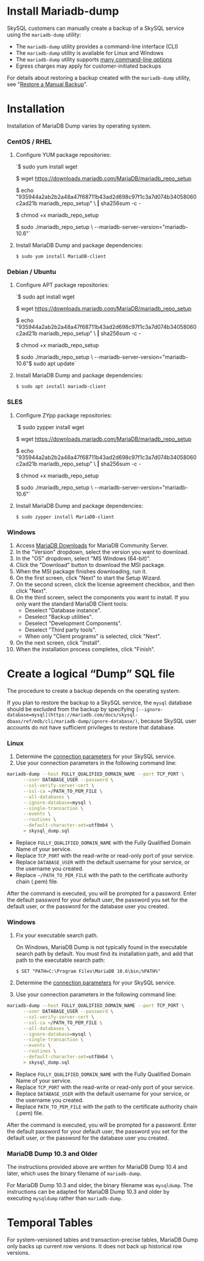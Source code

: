 # Install Mariadb-dump

SkySQL customers can manually create a backup of a SkySQL service using the `mariadb-dump` utility:

- The `mariadb-dump` utility provides a command-line interface (CLI)
- The `mariadb-dump` utility is available for Linux and Windows
- The `mariadb-dump` utility supports [many command-line options](https://mariadb.com/docs/skysql-dbaas/ref/mdb/cli/mariadb-dump/)
- Egress charges may apply for customer-initiated backups

For details about restoring a backup created with the `mariadb-dump` utility, see "[Restore a Manual Backup](https://mariadb.com/docs/skysql-dbaas/data-operations/backup-restore/nr-manual-restore/)".

# Installation

Installation of MariaDB Dump varies by operating system.

### **CentOS / RHEL**

1. Configure YUM package repositories:
    
    `$ sudo yum install wget
    
    $ wget https://downloads.mariadb.com/MariaDB/mariadb_repo_setup
    
    $ echo "935944a2ab2b2a48a47f68711b43ad2d698c97f1c3a7d074b34058060c2ad21b mariadb_repo_setup" \    **|** sha256sum -c -
    
    $ chmod +x mariadb_repo_setup
    
    $ sudo ./mariadb_repo_setup \   --mariadb-server-version="mariadb-10.6"`
    
2. Install MariaDB Dump and package dependencies:
    
    `$ sudo yum install MariaDB-client`
    

### **Debian / Ubuntu**

1. Configure APT package repositories:
    
    `$ sudo apt install wget
    
    $ wget https://downloads.mariadb.com/MariaDB/mariadb_repo_setup
    
    $ echo "935944a2ab2b2a48a47f68711b43ad2d698c97f1c3a7d074b34058060c2ad21b mariadb_repo_setup" \    **|** sha256sum -c -
    
    $ chmod +x mariadb_repo_setup
    
    $ sudo ./mariadb_repo_setup \   --mariadb-server-version="mariadb-10.6"$ sudo apt update`
    
2. Install MariaDB Dump and package dependencies:
    
    `$ sudo apt install mariadb-client`
    

### **SLES**

1. Configure ZYpp package repositories:
    
    `$ sudo zypper install wget
    
    $ wget https://downloads.mariadb.com/MariaDB/mariadb_repo_setup
    
    $ echo "935944a2ab2b2a48a47f68711b43ad2d698c97f1c3a7d074b34058060c2ad21b mariadb_repo_setup" \    **|** sha256sum -c -
    
    $ chmod +x mariadb_repo_setup
    
    $ sudo ./mariadb_repo_setup \   --mariadb-server-version="mariadb-10.6"`
    
2. Install MariaDB Dump and package dependencies:
    
    `$ sudo zypper install MariaDB-client`
    

### **Windows**

1. Access [MariaDB Downloads](https://mariadb.com/downloads/community/community-server/) for MariaDB Community Server.
2. In the "Version" dropdown, select the version you want to download.
3. In the "OS" dropdown, select "MS Windows (64-bit)".
4. Click the "Download" button to download the MSI package.
5. When the MSI package finishes downloading, run it.
6. On the first screen, click "Next" to start the Setup Wizard.
7. On the second screen, click the license agreement checkbox, and then click "Next".
8. On the third screen, select the components you want to install. If you only want the standard MariaDB Client tools:
    - Deselect "Database instance".
    - Deselect "Backup utilities".
    - Deselect "Development Components".
    - Deselect "Third party tools".
    - When only "Client programs" is selected, click "Next".
9. On the next screen, click "Install".
10. When the installation process completes, click "Finish".

# Create a logical “Dump” SQL file

The procedure to create a backup depends on the operating system.

If you plan to restore the backup to a SkySQL service, the `mysql` database should be excluded from the backup by specifying `[--ignore-database=mysql](https://mariadb.com/docs/skysql-dbaas/ref/mdb/cli/mariadb-dump/ignore-database/)`, because SkySQL user accounts do not have sufficient privileges to restore that database.

### **Linux**

1. Determine the [connection parameters](https://mariadb.com/docs/skysql-dbaas/connect/nr-client-connections/) for your SkySQL service.
2. Use your connection parameters in the following command line:

```bash
mariadb-dump --host FULLY_QUALIFIED_DOMAIN_NAME --port TCP_PORT \
      --user DATABASE_USER --password \
      --ssl-verify-server-cert \
      --ssl-ca ~/PATH_TO_PEM_FILE \
      --all-databases \
      --ignore-database=mysql \
      --single-transaction \
      --events \
      --routines \
      --default-character-set=utf8mb4 \
      > skysql_dump.sql
```

- Replace `FULLY_QUALIFIED_DOMAIN_NAME` with the Fully Qualified Domain Name of your service.
- Replace `TCP_PORT` with the read-write or read-only port of your service.
- Replace `DATABASE_USER` with the default username for your service, or the username you created.
- Replace `~/PATH_TO_PEM_FILE` with the path to the certificate authority chain (.pem) file.

After the command is executed, you will be prompted for a password. Enter the default password for your default user, the password you set for the default user, or the password for the database user you created.

### **Windows**

1. Fix your executable search path.
    
    On Windows, MariaDB Dump is not typically found in the executable search path by default. You must find its installation path, and add that path to the executable search path:
    
    `$ SET "PATH=C:\Program Files\MariaDB 10.6\bin;%PATH%"`
    
2. Determine the [connection parameters](https://mariadb.com/docs/skysql-dbaas/connect/nr-client-connections/) for your SkySQL service.
3. Use your connection parameters in the following command line:

```bash
mariadb-dump --host FULLY_QUALIFIED_DOMAIN_NAME --port TCP_PORT \
      --user DATABASE_USER --password \
      --ssl-verify-server-cert \
      --ssl-ca ~/PATH_TO_PEM_FILE \
      --all-databases \
      --ignore-database=mysql \
      --single-transaction \
      --events \
      --routines \
      --default-character-set=utf8mb4 \
      > skysql_dump.sql
```

- Replace `FULLY_QUALIFIED_DOMAIN_NAME` with the Fully Qualified Domain Name of your service.
- Replace `TCP_PORT` with the read-write or read-only port of your service.
- Replace `DATABASE_USER` with the default username for your service, or the username you created.
- Replace `PATH_TO_PEM_FILE` with the path to the certificate authority chain (.pem) file.

After the command is executed, you will be prompted for a password. Enter the default password for your default user, the password you set for the default user, or the password for the database user you created.

### **MariaDB Dump 10.3 and Older**

The instructions provided above are written for MariaDB Dump 10.4 and later, which uses the binary filename of `mariadb-dump`.

For MariaDB Dump 10.3 and older, the binary filename was `mysqldump`. The instructions can be adapted for MariaDB Dump 10.3 and older by executing `mysqldump` rather than `mariadb-dump`.

# Temporal Tables

For system-versioned tables and transaction-precise tables, MariaDB Dump only backs up current row versions. It does not back up historical row versions.